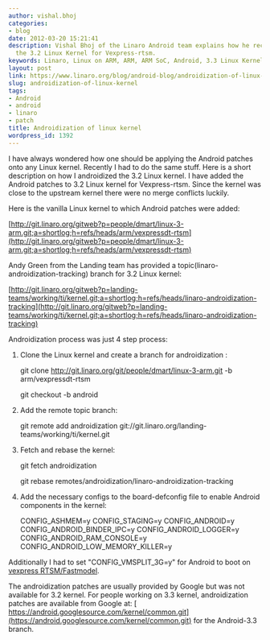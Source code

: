 ```yaml
---
author: vishal.bhoj
categories:
- blog
date: 2012-03-20 15:21:41
description: Vishal Bhoj of the Linaro Android team explains how he recently "androidized"
  the 3.2 Linux Kernel for Vexpress-rtsm.
keywords: Linaro, Linux on ARM, ARM, ARM SoC, Android, 3.3 Linux Kernel, Androidization
layout: post
link: https://www.linaro.org/blog/android-blog/androidization-of-linux-kernel/
slug: androidization-of-linux-kernel
tags:
- Android
- android
- linaro
- patch
title: Androidization of linux kernel
wordpress_id: 1392
---
```


I have always wondered how one should be applying the Android patches onto any Linux kernel. Recently I had to do the same stuff. Here is a short description on how I androidized the 3.2 Linux kernel. I have added the Android patches to 3.2 Linux kernel for Vexpress-rtsm. Since the kernel was close to the upstream kernel there were no merge conflicts luckily.

Here is the vanilla Linux kernel to which Android patches were added:

[http://git.linaro.org/gitweb?p=people/dmart/linux-3-arm.git;a=shortlog;h=refs/heads/arm/vexpressdt-rtsm](http://git.linaro.org/gitweb?p=people/dmart/linux-3-arm.git;a=shortlog;h=refs/heads/arm/vexpressdt-rtsm)

Andy Green from the Landing team has provided a topic(linaro-androidization-tracking) branch for 3.2 Linux kernel:

[http://git.linaro.org/gitweb?p=landing-teams/working/ti/kernel.git;a=shortlog;h=refs/heads/linaro-androidization-tracking](http://git.linaro.org/gitweb?p=landing-teams/working/ti/kernel.git;a=shortlog;h=refs/heads/linaro-androidization-tracking)

Androidization process was just 4 step process:

1. Clone the Linux kernel and create a branch for androidization :

    git clone http://git.linaro.org/git/people/dmart/linux-3-arm.git  -b arm/vexpressdt-rtsm

    git checkout -b android


2. Add the remote topic branch:


    git remote add androidization git://git.linaro.org/landing-teams/working/ti/kernel.git


3. Fetch and rebase the kernel:


    git fetch androidization

    git rebase remotes/androidization/linaro-androidization-tracking


4. Add the necessary configs to the board-defconfig file to enable Android components in the kernel:


    CONFIG_ASHMEM=y
    CONFIG_STAGING=y
    CONFIG_ANDROID=y
    CONFIG_ANDROID_BINDER_IPC=y
    CONFIG_ANDROID_LOGGER=y
    CONFIG_ANDROID_RAM_CONSOLE=y
    CONFIG_ANDROID_LOW_MEMORY_KILLER=y


Additionally I had to set "CONFIG_VMSPLIT_3G=y" for Android to boot on [vexpress RTSM/Fastmodel](http://www.arm.com/products/tools/models/fast-models.php).

The androidization patches are usually provided by Google but was not available for 3.2 kernel. For people working on 3.3 kernel, androidization patches are available from Google at:
[ https://android.googlesource.com/kernel/common.git](https://android.googlesource.com/kernel/common.git) for the Android-3.3 branch.